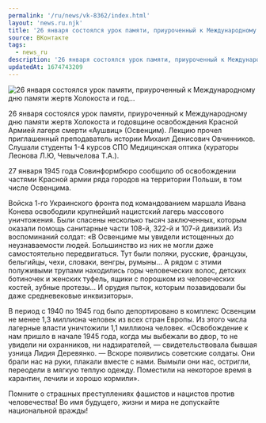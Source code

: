 ```yaml
---
permalink: '/ru/news/vk-8362/index.html'
layout: 'news.ru.njk'
title: '26 января состоялся урок памяти, приуроченный к Международному дню памяти жертв Холокоста и год…'
source: ВКонтакте
tags:
  - news_ru
description: '26 января состоялся урок памяти, приуроченный к Международному дню памяти жертв Холокоста и год…'
updatedAt: 1674743209
---
```

![26 января состоялся урок памяти, приуроченный к Международному дню памяти жертв Холокоста и год…](https://sun9-81.userapi.com/impg/qfVP_GCGbnUz3ZDFyMDBqUqrUm9BHHIYwTDu2Q/QpkexnUxYrU.jpg?size=1280x720&quality=96&sign=41376bfa4767de3576a2a921188b6db1&c_uniq_tag=zMD07d1FpCE8mr0UclqnhjMVeCgn1pPERUSkPBDfxyU&type=album)

26 января состоялся урок памяти, приуроченный к Международному дню памяти жертв Холокоста и годовщине освобождения Красной Армией лагеря смерти «Аушвиц» (Освенцим). Лекцию прочел приглашенный преподаватель истории Михаил Денисович Овчинников. Слушали студенты 1-4 курсов СПО Медицинская оптика (кураторы Леонова Л.Ю, Чевычелова Т.А.).

27 января 1945 года Совинформбюро сообщило об освобождении частями Красной армии ряда городов на территории Польши, в том числе Освенцима.

Войска 1-го Украинского фронта под командованием маршала Ивана Конева освободили крупнейший нацистский лагерь массового уничтожения. Были спасены несколько тысяч заключенных, которым оказали помощь санитарные части 108-й, 322-й и 107-й дивизий.
Из воспоминаний солдат: «В Освенциме мы увидели истощенных до неузнаваемости людей. Большинство из них не могли даже самостоятельно передвигаться. Тут были поляки, русские, французы, бельгийцы, чехи, словаки, венгры, румыны...
А рядом с этими полуживыми трупами находились горы человеческих волос, детских ботиночек и женских туфель, ящики с порошком из человеческих костей, зубные протезы... И орудия пыток, которым позавидовали бы даже средневековые инквизиторы».

В период с 1940 по 1945 год было депортировано в комплекс Освенцим не менее 1,3 миллиона человек из всех стран Европы. Из этого числа лагерные власти уничтожили 1,1 миллиона человек.
«Освобождение к нам пришло в начале 1945 года, когда мы выбежали во двор, то не увидели ни охранников, ни надзирателей, — свидетельствовала бывшая узница Лидия Деревянко. — Вскоре появились советские солдаты. Они брали нас на руки, плакали вместе с нами. Вымыли они нас, остригли, переодели в мягкую теплую одежду. Поместили на некоторое время в карантин, лечили и хорошо кормили».

Помните о страшных преступлениях фашистов и нацистов против человечества! Во имя будущего, жизни и мира не допускайте национальной вражды!
